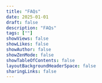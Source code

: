 ```yaml
---
title: "FAQs"
date: 2025-01-01
draft: false
description: "FAQs"
tags: [""]
showViews: false
showLikes: false
showAuthor: false
showZenMode: false
showTableOfContents: false
layoutBackgroundHeaderSpace: false
sharingLinks: false
---
```

